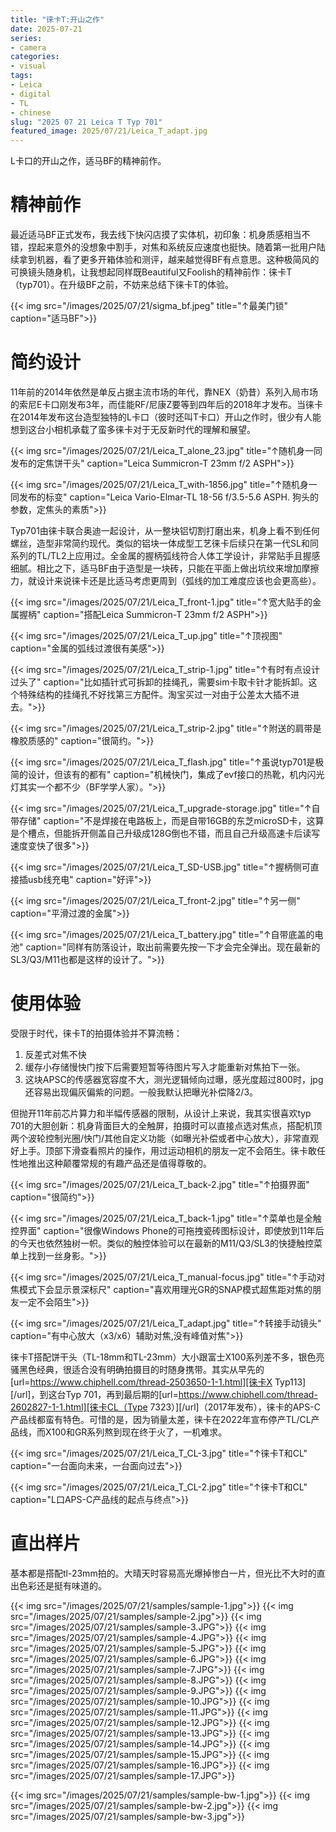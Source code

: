 ```yaml
---
title: "徕卡T:开山之作"
date: 2025-07-21
series:
- camera
categories:
- visual
tags:
- Leica
- digital
- TL
- chinese
slug: "2025 07 21 Leica T Typ 701"
featured_image: 2025/07/21/Leica_T_adapt.jpg
---
```


L卡口的开山之作，适马BF的精神前作。
<!--more-->

# 精神前作

最近适马BF正式发布，我去线下快闪店摸了实体机，初印象：机身质感相当不错，捏起来意外的没想象中割手，对焦和系统反应速度也挺快。随着第一批用户陆续拿到机器，看了更多开箱体验和测评，越来越觉得BF有点意思。这种极简风的可换镜头随身机，让我想起同样既Beautiful又Foolish的精神前作：徕卡T（typ701）。在升级BF之前，不妨来总结下徕卡T的体验。

{{< img src="/images/2025/07/21/sigma_bf.jpeg" title="↑最美门锁" caption="适马BF">}}

# 简约设计

11年前的2014年依然是单反占据主流市场的年代，靠NEX（奶昔）系列入局市场的索尼E卡口刚发布3年，而佳能RF/尼康Z要等到四年后的2018年才发布。当徕卡在2014年发布这台造型独特的L卡口（彼时还叫T卡口）开山之作时，很少有人能想到这台小相机承载了蛮多徕卡对于无反新时代的理解和展望。

{{< img src="/images/2025/07/21/Leica_T_alone_23.jpg" title="↑随机身一同发布的定焦饼干头" caption="Leica Summicron-T 23mm f/2 ASPH">}}

{{< img src="/images/2025/07/21/Leica_T_with-1856.jpg" title="↑随机身一同发布的标变" caption="Leica Vario-Elmar-TL 18-56 f/3.5-5.6 ASPH. 狗头的参数，定焦头的素质">}}

Typ701由徕卡联合奥迪一起设计，从一整块铝切割打磨出来，机身上看不到任何螺丝，造型非常简约现代。类似的铝块一体成型工艺徕卡后续只在第一代SL和同系列的TL/TL2上应用过。全金属的握柄弧线符合人体工学设计，非常贴手且握感细腻。相比之下，适马BF由于造型是一块砖，只能在平面上做出坑纹来增加摩擦力，就设计来说徕卡还是比适马考虑更周到（弧线的加工难度应该也会更高些）。

{{< img src="/images/2025/07/21/Leica_T_front-1.jpg" title="↑宽大贴手的金属握柄" caption="搭配Leica Summicron-T 23mm f/2 ASPH">}}

{{< img src="/images/2025/07/21/Leica_T_up.jpg" title="↑顶视图" caption="金属的弧线过渡很有美感">}}

{{< img src="/images/2025/07/21/Leica_T_strip-1.jpg" title="↑有时有点设计过头了" caption="比如插针式可拆卸的挂绳孔，需要sim卡取卡针才能拆卸。这个特殊结构的挂绳孔不好找第三方配件。淘宝买过一对由于公差太大插不进去。">}}

{{< img src="/images/2025/07/21/Leica_T_strip-2.jpg" title="↑附送的肩带是橡胶质感的" caption="很简约。">}}

{{< img src="/images/2025/07/21/Leica_T_flash.jpg" title="↑虽说typ701是极简的设计，但该有的都有" caption="机械快门，集成了evf接口的热靴，机内闪光灯其实一个都不少（BF学学人家）。">}}

{{< img src="/images/2025/07/21/Leica_T_upgrade-storage.jpg" title="↑自带存储" caption="不是焊接在电路板上，而是自带16GB的东芝microSD卡，这算是个槽点，但能拆开侧盖自己升级成128G倒也不错，而且自己升级高速卡后读写速度变快了很多">}}

{{< img src="/images/2025/07/21/Leica_T_SD-USB.jpg" title="↑握柄侧可直接插usb线充电" caption="好评">}}

{{< img src="/images/2025/07/21/Leica_T_front-2.jpg" title="↑另一侧" caption="平滑过渡的金属">}}

{{< img src="/images/2025/07/21/Leica_T_battery.jpg" title="↑自带底盖的电池" caption="同样有防落设计，取出前需要先按一下才会完全弹出。现在最新的SL3/Q3/M11也都是这样的设计了。">}}

# 使用体验

受限于时代，徕卡T的拍摄体验并不算流畅：

1. 反差式对焦不快
2. 缓存小存储慢快门按下后需要短暂等待图片写入才能重新对焦拍下一张。
3. 这块APSC的传感器宽容度不大，测光逻辑倾向过曝，感光度超过800时，jpg还容易出现偏灰偏紫的问题。一般我默认把曝光补偿降2/3。

但抛开11年前芯片算力和半幅传感器的限制，从设计上来说，我其实很喜欢typ 701的大胆创新：机身背面巨大的全触屏，拍摄时可以直接点选对焦点，搭配机顶两个波轮控制光圈/快门/其他自定义功能（如曝光补偿或者中心放大），非常直观好上手。顶部下滑查看照片的操作，用过运动相机的朋友一定不会陌生。徕卡敢任性地推出这种颠覆常规的有趣产品还是值得尊敬的。

{{< img src="/images/2025/07/21/Leica_T_back-2.jpg" title="↑拍摄界面" caption="很简约">}}

{{< img src="/images/2025/07/21/Leica_T_back-1.jpg" title="↑菜单也是全触控界面" caption="很像Windows Phone的可拖拽瓷砖图标设计，即使放到11年后的今天也依然独树一帜。类似的触控体验可以在最新的M11/Q3/SL3的快捷触控菜单上找到一丝身影。">}}

{{< img src="/images/2025/07/21/Leica_T_manual-focus.jpg" title="↑手动对焦模式下会显示景深标尺" caption="喜欢用理光GR的SNAP模式超焦距对焦的朋友一定不会陌生">}}

{{< img src="/images/2025/07/21/Leica_T_adapt.jpg" title="↑转接手动镜头" caption="有中心放大（x3/x6）辅助对焦,没有峰值对焦">}}

徕卡T搭配饼干头（TL-18mm和TL-23mm）大小跟富士X100系列差不多，银色亮骚黑色经典，很适合没有明确拍摄目的时随身携带。其实从早先的[url=https://www.chiphell.com/thread-2503650-1-1.html][徕卡X Typ113][/url]，到这台Typ 701，再到最后期的[url=https://www.chiphell.com/thread-2602827-1-1.html][徕卡CL（Type 7323）][/url]（2017年发布），徕卡的APS-C产品线都蛮有特色。可惜的是，因为销量太差，徕卡在2022年宣布停产TL/CL产品线，而X100和GR系列熬到现在终于火了，一机难求。

{{< img src="/images/2025/07/21/Leica_T_CL-3.jpg" title="↑徕卡T和CL" caption="一台面向未来，一台面向过去">}}

{{< img src="/images/2025/07/21/Leica_T_CL-2.jpg" title="↑徕卡T和CL" caption="L口APS-C产品线的起点与终点">}}

# 直出样片

基本都是搭配tl-23mm拍的。大晴天时容易高光爆掉惨白一片，但光比不大时的直出色彩还是挺有味道的。

{{< img src="/images/2025/07/21/samples/sample-1.jpg">}}
{{< img src="/images/2025/07/21/samples/sample-2.jpg">}}
{{< img src="/images/2025/07/21/samples/sample-3.JPG">}}
{{< img src="/images/2025/07/21/samples/sample-4.JPG">}}
{{< img src="/images/2025/07/21/samples/sample-5.JPG">}}
{{< img src="/images/2025/07/21/samples/sample-6.JPG">}}
{{< img src="/images/2025/07/21/samples/sample-7.JPG">}}
{{< img src="/images/2025/07/21/samples/sample-8.JPG">}}
{{< img src="/images/2025/07/21/samples/sample-9.JPG">}}
{{< img src="/images/2025/07/21/samples/sample-10.JPG">}}
{{< img src="/images/2025/07/21/samples/sample-11.JPG">}}
{{< img src="/images/2025/07/21/samples/sample-12.JPG">}}
{{< img src="/images/2025/07/21/samples/sample-13.JPG">}}
{{< img src="/images/2025/07/21/samples/sample-14.JPG">}}
{{< img src="/images/2025/07/21/samples/sample-15.JPG">}}
{{< img src="/images/2025/07/21/samples/sample-16.JPG">}}
{{< img src="/images/2025/07/21/samples/sample-17.JPG">}}

{{< img src="/images/2025/07/21/samples/sample-bw-1.jpg">}}
{{< img src="/images/2025/07/21/samples/sample-bw-2.jpg">}}
{{< img src="/images/2025/07/21/samples/sample-bw-3.jpg">}}
